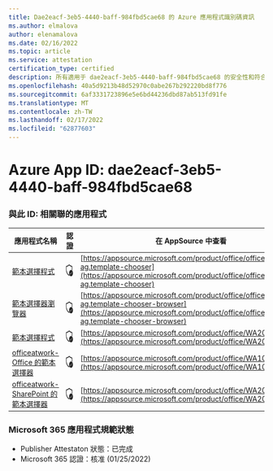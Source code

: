 ```yaml
---
title: Dae2eacf-3eb5-4440-baff-984fbd5cae68 的 Azure 應用程式識別碼資訊
ms.author: elmalova
author: elenamalova
ms.date: 02/16/2022
ms.topic: article
ms.service: attestation
certification_type: certified
description: 所有適用于 dae2eacf-3eb5-4440-baff-984fbd5cae68 的安全性和符合性資訊資訊。
ms.openlocfilehash: 40a5d9213b48d52970c0abe267b292220bd8f776
ms.sourcegitcommit: 6af3331723896e5e6bd44236dbd87ab513fd91fe
ms.translationtype: MT
ms.contentlocale: zh-TW
ms.lasthandoff: 02/17/2022
ms.locfileid: "62877603"
---
```

# <a name="azure-app-id-dae2eacf-3eb5-4440-baff-984fbd5cae68"></a>Azure App ID: dae2eacf-3eb5-4440-baff-984fbd5cae68


### <a name="apps-associated-with-this-id"></a>與此 ID: 相關聯的應用程式
| **應用程式名稱** | **認證** | **在 AppSource 中查看** |
|--------------|---------------|-----------------------|
| [範本選擇程式](https://docs.microsoft.com/microsoft-365-app-certification/forward/officeatwork-ag.template-chooser) | <img alt="Certified application badge" src="../media/certified-badge.png" height="25" width="25" /> | [https://appsource.microsoft.com/product/office/officeatwork-ag.template-chooser](https://appsource.microsoft.com/product/office/officeatwork-ag.template-chooser) |
| [範本選擇器瀏覽器](https://docs.microsoft.com/microsoft-365-app-certification/forward/officeatwork-ag.template-chooser-browser) | <img alt="Certified application badge" src="../media/certified-badge.png" height="25" width="25" /> | [https://appsource.microsoft.com/product/office/officeatwork-ag.template-chooser-browser](https://appsource.microsoft.com/product/office/officeatwork-ag.template-chooser-browser) |
| [範本選擇程式](https://docs.microsoft.com/microsoft-365-app-certification/forward/WA200000110) | <img alt="Certified application badge" src="../media/certified-badge.png" height="25" width="25" /> | [https://appsource.microsoft.com/product/office/WA200000110](https://appsource.microsoft.com/product/office/WA200000110) |
| [officeatwork-Office 的範本選擇器](https://docs.microsoft.com/microsoft-365-app-certification/forward/WA104380050) | <img alt="Certified application badge" src="../media/certified-badge.png" height="25" width="25" /> | [https://appsource.microsoft.com/product/office/WA104380050](https://appsource.microsoft.com/product/office/WA104380050) |
| [officeatwork-SharePoint 的範本選擇器](https://docs.microsoft.com/microsoft-365-app-certification/forward/WA200001923) | <img alt="Certified application badge" src="../media/certified-badge.png" height="25" width="25" /> | [https://appsource.microsoft.com/product/office/WA200001923](https://appsource.microsoft.com/product/office/WA200001923) |

### <a name="microsoft-365-app-compliance-status"></a>Microsoft 365 應用程式規範狀態
- Publisher Attestaton 狀態：已完成
- Microsoft 365 認證：核准 (01/25/2022) 
